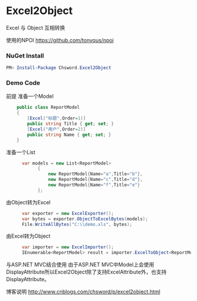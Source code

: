 Excel2Object
============

Excel 与 Object 互相转换

使用的NPOI
https://github.com/tonyqus/npoi

### NuGet Install
```powershell
PM> Install-Package Chsword.Excel2Object
```
### Demo Code
前提
准备一个Model
``` csharp
    public class ReportModel
    {
        [Excel("标题",Order=1)]
        public string Title { get; set; }
        [Excel("用户",Order=2)]
        public string Name { get; set; }
    }
```
准备一个List
``` csharp
      var models = new List<ReportModel>
            {
                new ReportModel{Name="a",Title="b"},
                new ReportModel{Name="c",Title="d"},
                new ReportModel{Name="f",Title="e"}
            };
```
由Object转为Excel
``` csharp
      var exporter = new ExcelExporter();
      var bytes = exporter.ObjectToExcelBytes(models);
      File.WriteAllBytes("C:\\demo.xls", bytes);
```
由Excel转为Object
``` csharp
      var importer = new ExcelImporter();
      IEnumerable<ReportModel> result = importer.ExcelToObject<ReportModel>("c:\\demo.xls");
```
与ASP.NET MVC结合使用
      由于ASP.NET MVC中Model上会使用DisplayAttribute所以Excel2Object除了支持ExcelAttribute外，也支持DisplayAttribute。

博客说明
http://www.cnblogs.com/chsword/p/excel2object.html

